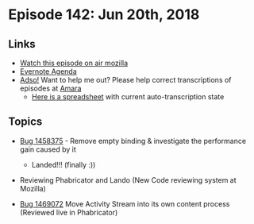 # Episode 142: Jun 20th, 2018

## Links
* [Watch this episode on air mozilla](https://air.mozilla.org/the-joy-of-coding-episode-142/)
* [Evernote Agenda](https://www.evernote.com/l/AbJnjpNDiYhPhZWzSye7tk_9H7XuFYaWeys)
* [Adso!](https://github.com/mikeconley/joy-of-coding-episode-guide/tree/master/utils/adso) Want to help me out? Please help correct transcriptions of episodes at [Amara](https://amara.org)
    * [Here is a spreadsheet](https://docs.google.com/spreadsheets/d/1LiDWBkZ762LZQDYyFPmiXEGCJLT7cnLiAh3inehjdWc/edit#gid=0) with current auto-transcription state

## Topics

* [Bug 1458375](https://bugzilla.mozilla.org/show_bug.cgi?id=1458375) - Remove empty binding & investigate the performance gain caused by it
    * Landed!!! (finally :))

* Reviewing Phabricator and Lando (New Code reviewing system at Mozilla)
* [Bug 1469072](https://bugzilla.mozilla.org/show_bug.cgi?id=1469072) Move Activity Stream into its own content process (Reviewed live in Phabricator)




